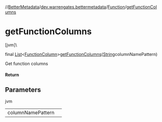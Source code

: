 //[BetterMetadata](../../../index.md)/[dev.warrengates.bettermetadata](../index.md)/[Function](index.md)/[getFunctionColumns](get-function-columns.md)

# getFunctionColumns

[jvm]\

final [List](https://docs.oracle.com/javase/8/docs/api/java/util/List.html)&lt;[FunctionColumn](../-function-column/index.md)&gt;[getFunctionColumns](get-function-columns.md)([String](https://docs.oracle.com/javase/8/docs/api/java/lang/String.html)columnNamePattern)

Get function columns

#### Return

## Parameters

jvm

| | |
|---|---|
| columnNamePattern |  |

